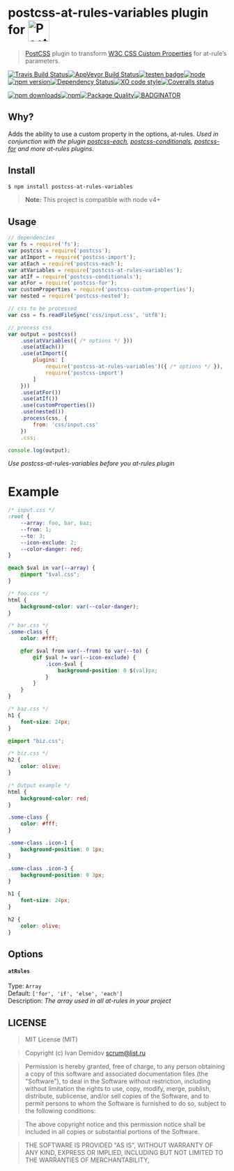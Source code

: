 # postcss-at-rules-variables plugin for <img valign="middle" height="49" title="PostCSS" src="http://postcss.github.io/postcss/logo.svg">
> [PostCSS](https://github.com/postcss/postcss) plugin to transform [W3C CSS Custom Properties](http://www.w3.org/TR/css-variables/) for at-rule’s parameters.

[![Travis Build Status](https://img.shields.io/travis/GitScrum/postcss-at-rules-variables.svg?style=flat-square&label=unix)](https://travis-ci.org/GitScrum/postcss-at-rules-variables)[![AppVeyor Build Status](https://img.shields.io/appveyor/ci/GitScrum/postcss-at-rules-variables.svg?style=flat-square&label=windows)](https://ci.appveyor.com/project/GitScrum/postcss-at-rules-variables)[![testen badge](https://img.shields.io/badge/testen-passing-brightgreen.svg?style=flat-square)][testen repo][![node](https://img.shields.io/node/v/postcss-at-rules-variables.svg?maxAge=2592000&style=flat-square)]()[![npm version](https://img.shields.io/npm/v/postcss-at-rules-variables.svg?style=flat-square)](https://www.npmjs.com/package/postcss-at-rules-variables)[![Dependency Status](https://david-dm.org/gitscrum/postcss-at-rules-variables.svg?style=flat-square)](https://david-dm.org/gitscrum/postcss-at-rules-variables)[![XO code style](https://img.shields.io/badge/code_style-XO-5ed9c7.svg?style=flat-square)](https://github.com/sindresorhus/xo)[![Coveralls status](https://img.shields.io/coveralls/GitScrum/postcss-at-rules-variables.svg?style=flat-square)](https://coveralls.io/r/GitScrum/postcss-at-rules-variables)

[![npm downloads](https://img.shields.io/npm/dm/postcss-at-rules-variables.svg?style=flat-square)](https://www.npmjs.com/package/postcss-at-rules-variables)[![npm](https://img.shields.io/npm/dt/postcss-at-rules-variables.svg?style=flat-square)](https://www.npmjs.com/package/postcss-at-rules-variables)[![Package Quality](http://npm.packagequality.com/shield/postcss-at-rules-variables.svg?style=flat-square)](http://packagequality.com/#?package=postcss-at-rules-variables)[![BADGINATOR](https://badginator.herokuapp.com/gitscrum/postcss-at-rules-variables.svg?style=flat-square)](https://github.com/gitscrum/postcss-at-rules-variables)


## Why?
Adds the ability to use a custom property in the options, at-rules. 
*Used in conjunction with the plugin [postcss-each], [postcss-conditionals], [postcss-for] and more at-rules plugins.*  

## Install

```bash
$ npm install postcss-at-rules-variables
```

> **Note:** This project is compatible with node v4+

## Usage

```js
// dependencies
var fs = require('fs');
var postcss = require('postcss');
var atImport = require('postcss-import');
var atEach = require('postcss-each');
var atVariables = require('postcss-at-rules-variables');
var atIf = require('postcss-conditionals');
var atFor = require('postcss-for');
var customProperties = require('postcss-custom-properties');
var nested = require('postcss-nested');

// css to be processed
var css = fs.readFileSync('css/input.css', 'utf8');

// process css
var output = postcss()
    .use(atVariables({ /* options */ }))
    .use(atEach())
    .use(atImport({
        plugins: [
            require('postcss-at-rules-variables')({ /* options */ }),
            require('postcss-import')
        ]
    }))
    .use(atFor())
    .use(atIf())
    .use(customProperties())
    .use(nested())
    .process(css, {
        from: 'css/input.css'
    })
    .css;

console.log(output);
```
*Use postcss-at-rules-variables before you at-rules plugin*

# Example

```css
/* input.css */
:root {
    --array: foo, bar, baz;
    --from: 1;
    --to: 3;
    --icon-exclude: 2;
    --color-danger: red;
}

@each $val in var(--array) {
    @import "$val.css";
}
```

```css
/* foo.css */
html {
    background-color: var(--color-danger);
}
```

```css
/* bar.css */
.some-class {
    color: #fff;

    @for $val from var(--from) to var(--to) {
        @if $val != var(--icon-exclude) {
            .icon-$val {
                background-position: 0 $(val)px;
            }
        }
    }
}
```

```css
/* baz.css */
h1 {
    font-size: 24px;
}

@import "biz.css";
```

```css
/* biz.css */
h2 {
    color: olive;
}
```

```css
/* Output example */
html {
    background-color: red;
}

.some-class {
    color: #fff;
}

.some-class .icon-1 {
    background-position: 0 1px;
}

.some-class .icon-3 {
    background-position: 0 3px;
}

h1 {
    font-size: 24px;
}

h2 {
    color: olive;
}

```

## Options

#### `atRules`

Type: `Array`  
Default: `['for', 'if', 'else', 'each']`  
Description: *The array used in all at-rules in your project*

## LICENSE

> MIT License (MIT)

>Copyright (c) Ivan Demidov <scrum@list.ru>

> Permission is hereby granted, free of charge, to any person obtaining a copy
of this software and associated documentation files (the "Software"), to deal
in the Software without restriction, including without limitation the rights
to use, copy, modify, merge, publish, distribute, sublicense, and/or sell
copies of the Software, and to permit persons to whom the Software is
furnished to do so, subject to the following conditions:

> The above copyright notice and this permission notice shall be included in all
copies or substantial portions of the Software.

> THE SOFTWARE IS PROVIDED "AS IS", WITHOUT WARRANTY OF ANY KIND, EXPRESS OR
IMPLIED, INCLUDING BUT NOT LIMITED TO THE WARRANTIES OF MERCHANTABILITY,

[postcss-conditionals]:     https://github.com/andyjansson/postcss-conditionals
[postcss-each]:             https://github.com/outpunk/postcss-each
[postcss-for]:              https://github.com/antyakushev/postcss-for
[testen repo]:              https://github.com/egoist/testen
